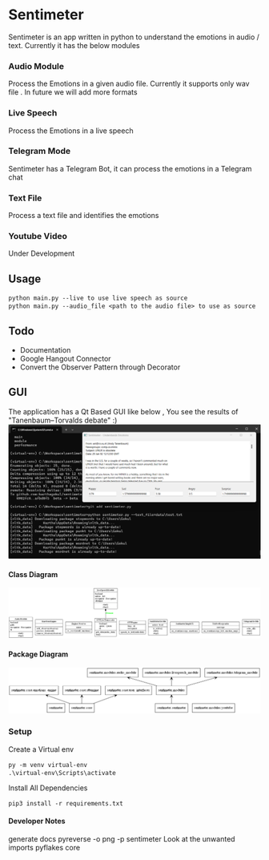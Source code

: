 # Sentimeter
 
Sentimeter is an app written in python to understand the emotions in audio / text. Currently it has the below modules

### Audio Module
Process the Emotions in a given audio file. Currently it supports only wav file . In future we will add more formats
### Live Speech
Process the Emotions in a live speech
### Telegram Mode
Sentimeter has a Telegram Bot, it can process the emotions in a Telegram chat
### Text File
Process a text file and identifies the emotions
### Youtube Video
Under Development

## Usage
    python main.py --live to use live speech as source
    python main.py --audio_file <path to the audio file> to use as source

## Todo

 - Documentation
 - Google Hangout Connector 
 - Convert the Observer Pattern through Decorator

## GUI
 The application has a Qt Based GUI like below , You see the results of "Tanenbaum–Torvalds debate" :)
![Alt text](gui.png?raw=true  "Design")

#### Class Diagram
![Alt text](classes_sentimeter.png?raw=true  "Design")

#### Package Diagram
![Alt text](packages_sentimeter.png?raw=true  "Design")

### Setup
Create a Virtual env

    py -m venv virtual-env
    .\virtual-env\Scripts\activate

Install All Dependencies

    pip3 install -r requirements.txt

#### Developer Notes
generate docs
pyreverse -o png -p sentimeter 
Look at the unwanted imports
pyflakes core